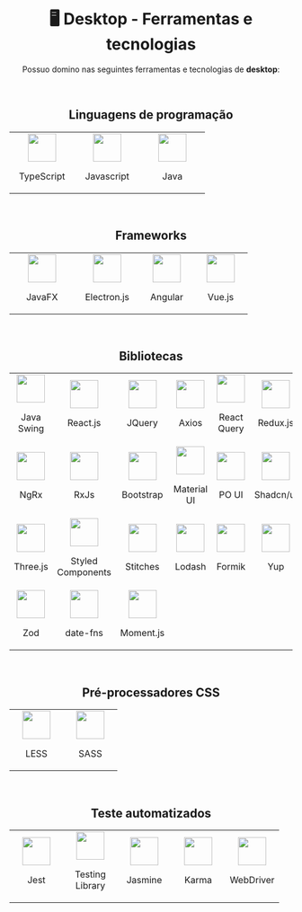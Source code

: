 <h1 align="center">🖥️ Desktop - Ferramentas e tecnologias</h2>

<p align="center">Possuo domino nas seguintes ferramentas e tecnologias de <strong>desktop</strong>:</p>
<br>

<h2 align="center">Linguagens de programação</h2>

<table align="center">
  <tr>
    <td align="center" width="100">
      <img src="https://github-dbrazl.s3.us-east-1.amazonaws.com/dbrazl/logos/typescript.png" width="50" height="50">
      <p>TypeScript</p>
    </td>
    <td align="center" width="100">
      <img src="https://github-dbrazl.s3.us-east-1.amazonaws.com/dbrazl/logos/javascript.png" width="50" height="50">
      <p>Javascript</p>
    </td>
    <td align="center" width="100">
      <img src="https://github-dbrazl.s3.us-east-1.amazonaws.com/dbrazl/logos/java.png" width="50" height="50">
      <p>Java</p>
    </td>
  </tr>
</table>
<br>

<h2 align="center">Frameworks</h2>

<table align="center">
  <tr>
    <td align="center" width="100">
      <img src="https://github-dbrazl.s3.us-east-1.amazonaws.com/dbrazl/logos/spring.svg" width="50" height="50">
      <p>JavaFX</p>
    </td>
    <td align="center" width="100">
      <img src="https://github-dbrazl.s3.us-east-1.amazonaws.com/dbrazl/logos/electron.png" width="50" height="50">
      <p>Electron.js</p>
    </td>
    <td align="center" width="80">
      <img src="https://github-dbrazl.s3.us-east-1.amazonaws.com/dbrazl/logos/angular.png" width="50" height="50">
      <p>Angular</p>
    </td>
    <td align="center" width="80">
      <img src="https://github-dbrazl.s3.us-east-1.amazonaws.com/dbrazl/logos/vue.png" width="50" height="50">
      <p>Vue.js</p>
    </td>
  </tr>
</table>
<br>

<h2 align="center">Bibliotecas</h2>

<table align="center">
  <tr>
    <td align="center" width="100">
      <img src="https://github-dbrazl.s3.us-east-1.amazonaws.com/dbrazl/logos/spring.svg" width="50" height="50">
      <p>Java Swing</p>
    </td>
    <td align="center" width="80">
      <img src="https://github-dbrazl.s3.us-east-1.amazonaws.com/dbrazl/logos/react.png" width="50" height="50">
      <p>React.js</p>
    </td>
    <td align="center" width="80">
      <img src="https://github-dbrazl.s3.us-east-1.amazonaws.com/dbrazl/logos/jquery.png" width="50" height="50">
      <p>JQuery</p>
    </td>
    <td align="center" width="80">
      <img src="https://github-dbrazl.s3.us-east-1.amazonaws.com/dbrazl/logos/axios.svg" width="50" height="50">
      <p>Axios</p>
    </td>
    <td align="center" width="80">
      <img src="https://github-dbrazl.s3.us-east-1.amazonaws.com/dbrazl/logos/react.query.png" width="50" height="50">
      <p>React Query</p>
    </td>
    <td align="center" width="80">
      <img src="https://github-dbrazl.s3.us-east-1.amazonaws.com/dbrazl/logos/redux.js.png" width="50" height="50">
      <p>Redux.js</p>
    </td>
  </tr>

  <tr>
    <td align="center" width="80">
      <img src="https://github-dbrazl.s3.us-east-1.amazonaws.com/dbrazl/logos/ngrx.svg" width="50" height="50">
      <p>NgRx</p>
    </td>
    <td align="center" width="80">
      <img src="https://github-dbrazl.s3.us-east-1.amazonaws.com/dbrazl/logos/rxjs.png" width="50" height="50">
      <p>RxJs</p>
    </td>
    <td align="center" width="80">
      <img src="https://github-dbrazl.s3.us-east-1.amazonaws.com/dbrazl/logos/bootstrap.png" width="50" height="50">
      <p>Bootstrap</p>
    </td>
    <td align="center" width="80">
      <img src="https://github-dbrazl.s3.us-east-1.amazonaws.com/dbrazl/logos/material.ui.svg" width="50" height="50">
      <p>Material UI</p>
    </td>
    <td align="center" width="80">
      <img src="https://github-dbrazl.s3.us-east-1.amazonaws.com/dbrazl/logos/po.ui.jpeg" width="50" height="50">
      <p>PO UI</p>
    </td>
    <td align="center" width="80">
      <img src="https://github-dbrazl.s3.us-east-1.amazonaws.com/dbrazl/logos/shadcn.ui.png" width="50" height="50">
      <p>Shadcn/ui</p>
    </td>
  </tr>

  <tr>
    <td align="center" width="80">
      <img src="https://github-dbrazl.s3.us-east-1.amazonaws.com/dbrazl/logos/three.js.png" width="50" height="50">
      <p>Three.js</p>
    </td>
    <td align="center" width="80">
      <img src="https://github-dbrazl.s3.us-east-1.amazonaws.com/dbrazl/logos/styled.components.png" width="50" height="50">
      <p>Styled Components</p>
    </td>
    <td align="center" width="80">
      <img src="https://github-dbrazl.s3.us-east-1.amazonaws.com/dbrazl/logos/stitches.png" width="50" height="50">
      <p>Stitches</p>
    </td>
    <td align="center" width="80">
      <img src="https://github-dbrazl.s3.us-east-1.amazonaws.com/dbrazl/logos/lodash.png" width="50" height="50">
      <p>Lodash</p>
    </td>
    <td align="center" width="80">
      <img src="https://github-dbrazl.s3.us-east-1.amazonaws.com/dbrazl/logos/formik.png" width="50" height="50">
      <p>Formik</p>
    </td>
    <td align="center" width="100">
      <img src="https://github-dbrazl.s3.us-east-1.amazonaws.com/dbrazl/logos/yup.png" width="50" height="50">
      <p>Yup</p>
    </td>
  </tr>

  <tr>
    <td align="center" width="100">
      <img src="https://github-dbrazl.s3.us-east-1.amazonaws.com/dbrazl/logos/zod.svg" width="50" height="50">
      <p>Zod</p>
    </td>
    <td align="center" width="100">
      <img src="https://github-dbrazl.s3.us-east-1.amazonaws.com/dbrazl/logos/date.fns.png" width="50" height="50">
      <p>date-fns</p>
    </td>
    <td align="center" width="100">
      <img src="https://github-dbrazl.s3.us-east-1.amazonaws.com/dbrazl/logos/moment.js.png" width="50" height="50">
      <p>Moment.js</p>
    </td>
  </tr>
</table>
<br>

<h2 align="center">Pré-processadores CSS</h2>

<table align="center">
  <tr>
    <td align="center" width="80">
      <img src="https://github-dbrazl.s3.us-east-1.amazonaws.com/dbrazl/logos/less.png" width="50" height="50">
      <p>LESS</p>
    </td>
    <td align="center" width="80">
      <img src="https://github-dbrazl.s3.us-east-1.amazonaws.com/dbrazl/logos/sass.webp" width="50" height="50">
      <p>SASS</p>
    </td>
  </tr>
</table>
<br>

<h2 align="center">Teste automatizados</h2>

<table align="center">
  <tr>
    <td align="center" width="80">
      <img src="https://github-dbrazl.s3.us-east-1.amazonaws.com/dbrazl/logos/jest.png" width="50" height="50">
      <p>Jest</p>
    </td>
    <td align="center" width="80" height="80">
      <img src="https://github-dbrazl.s3.us-east-1.amazonaws.com/dbrazl/logos/testing.library.png" width="50" height="50">
      <p>Testing Library</p>
    </td>
    <td align="center" width="80">
      <img src="https://github-dbrazl.s3.us-east-1.amazonaws.com/dbrazl/logos/jasmine.png" width="50" height="50">
      <p>Jasmine</p>
    </td>
    <td align="center" width="80">
      <img src="https://github-dbrazl.s3.us-east-1.amazonaws.com/dbrazl/logos/karma.png" width="50" height="50">
      <p>Karma</p>
    </td>
    <td align="center" width="80">
      <img src="https://github-dbrazl.s3.us-east-1.amazonaws.com/dbrazl/logos/webdriver.png" width="50" height="50">
      <p>WebDriver</p>
    </td>
  </tr>
</table>
<br>
